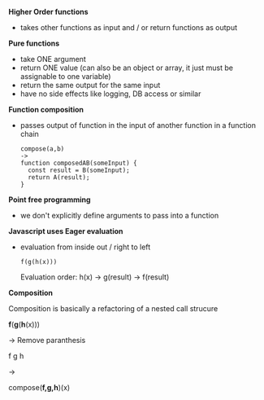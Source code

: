 **Higher Order functions**
- takes other functions as input and / or return functions as output

**Pure functions**
- take ONE argument 
- return ONE value (can also be an object or array, it just must be assignable to one variable)
- return the same output for the same input 
- have no side effects like logging, DB access or similar
  
**Function composition**
- passes output of function in the input of another function in a function chain

      compose(a,b)
      ->
      function composedAB(someInput) {
        const result = B(someInput);
        return A(result);
      }

**Point free programming**
- we don't explicitly define arguments to pass into a function

**Javascript uses Eager evaluation**
- evaluation from inside out / right to left
  
      f(g(h(x)))
  Evaluation order: h(x) -> g(result) -> f(result)

**Composition**

Composition is basically a refactoring of a nested call strucure

  **f**(**g**(**h**(x)))

  -> Remove paranthesis

  f g h

  -> 

  compose(**f,g,h**)(x)